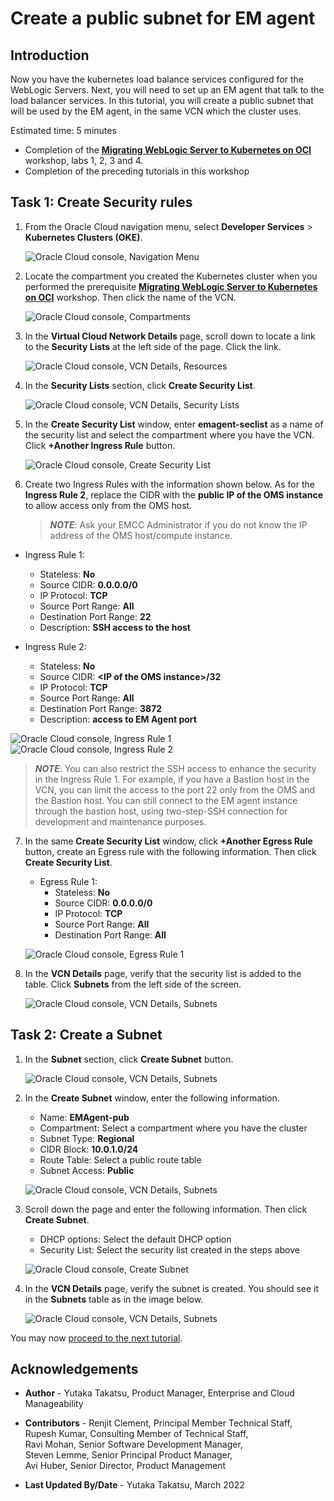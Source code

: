 # Create a public subnet for EM agent

## Introduction

Now you have the kubernetes load balance services configured for the WebLogic Servers. Next, you will need to set up an EM agent that talk to the load balancer services. In this tutorial, you will create a public subnet that will be used by the EM agent, in the same VCN which the cluster uses.

Estimated time: 5 minutes

* Completion of the **[Migrating WebLogic Server to Kubernetes on OCI](https://apexapps.oracle.com/pls/apex/dbpm/r/livelabs/view-workshop?wid=567)** workshop, labs 1, 2, 3 and 4.
* Completion of the preceding tutorials in this workshop

## Task 1: Create Security rules

1. From the Oracle Cloud navigation menu, select **Developer Services** > **Kubernetes Clusters (OKE)**.

   ![Oracle Cloud console, Navigation Menu](images/1-1-menu.png " ")

2. Locate the compartment you created the Kubernetes cluster when you performed the prerequisite **[Migrating WebLogic Server to Kubernetes on OCI](https://apexapps.oracle.com/pls/apex/dbpm/r/livelabs/workshop-attendee-2?p210_workshop_id=567&p210_type=2&session=102696148940850)** workshop. Then click the name of the VCN.

   ![Oracle Cloud console, Compartments](images/1-2-compartment.png " ")

3. In the **Virtual Cloud Network Details** page, scroll down to locate a link to the **Security Lists** at the left side of the page. Click the link.

   ![Oracle Cloud console, VCN Details, Resources](images/1-3-vcn.png " ")

4. In the **Security Lists** section, click **Create Security List**.

   ![Oracle Cloud console, VCN Details, Security Lists](images/1-4-vcn.png " ")

5. In the **Create Security List** window, enter **emagent-seclist** as a name of the security list and select the compartment where you have the VCN. Click **+Another Ingress Rule** button.

   ![Oracle Cloud console, Create Security List](images/1-5-vcn.png " ")

6. Create two Ingress Rules with the information shown below.  As for the **Ingress Rule 2**, replace the CIDR with the **public IP of the OMS instance** to allow access only from the OMS host.  


    > ***NOTE***:  Ask your EMCC Administrator if you do not know the IP address of the OMS host/compute instance.

  * Ingress Rule 1:
      * Stateless: **No**
      * Source CIDR: **0.0.0.0/0**
      * IP Protocol: **TCP**
      * Source Port Range: **All**
      * Destination Port Range: **22**
      * Description: **SSH access to the host**

  * Ingress Rule 2:
      * Stateless: **No**
      * Source CIDR: **&lt;IP of the OMS instance&gt;/32**
      * IP Protocol: **TCP**
      * Source Port Range: **All**
      * Destination Port Range: **3872**
      * Description: **access to EM Agent port**

   ![Oracle Cloud console, Ingress Rule 1](images/1-6-vcn.png " ")
   ![Oracle Cloud console, Ingress Rule 2](images/1-7-vcn.png " ")

   > ***NOTE***: You can also restrict the SSH access to enhance the security in the Ingress Rule 1. For example, if you have a Bastion host in the VCN, you can limit the access to the port 22 only from the OMS and the Bastion host. You can still connect to the EM agent instance through the bastion host, using two-step-SSH connection for development and maintenance purposes.


7. In the same **Create Security List** window, click **+Another Egress Rule** button, create an Egress rule with the following information. Then click **Create Security List**.

    * Egress Rule 1:
         * Stateless: **No**
         * Source CIDR: **0.0.0.0/0**
         * IP Protocol: **TCP**
         * Source Port Range: **All**
         * Destination Port Range: **All**

    ![Oracle Cloud console, Egress Rule 1](images/1-8-vcn.png " ")

8. In the **VCN Details** page, verify that the security list is added to the table. Click **Subnets** from the left side of the screen.


    ![Oracle Cloud console, VCN Details, Subnets](images/1-9-vcn.png " ")

## Task 2: Create a Subnet


1. In the **Subnet** section, click **Create Subnet** button.

    ![Oracle Cloud console, VCN Details, Subnets](images/2-1-vcn.png " ")

2. In the **Create Subnet** window, enter the following information.

    * Name: **EMAgent-pub**
    * Compartment: Select a compartment where you have the cluster
    * Subnet Type: **Regional**
    * CIDR Block: **10.0.1.0/24**
    * Route Table: Select a public route table
    * Subnet Access: **Public**


    ![Oracle Cloud console, VCN Details, Subnets](images/2-2-vcn.png " ")

3. Scroll down the page and enter the following information. Then click **Create Subnet**.

    * DHCP options: Select the default DHCP option
    * Security List: Select the security list created in the steps above

    ![Oracle Cloud console, Create Subnet](images/2-3-vcn.png " ")

4. In the **VCN Details** page, verify the subnet is created. You should see it in the **Subnets** table as in the image below.

    ![Oracle Cloud console, VCN Details, Subnets](images/2-4-vcn.png " ")



You may now [proceed to the next tutorial](#next).

## Acknowledgements

* **Author** - Yutaka Takatsu, Product Manager, Enterprise and Cloud Manageability
- **Contributors** -
Renjit Clement, Principal Member Technical Staff,<br>
Rupesh Kumar, Consulting Member of Technical Staff,<br>
Ravi Mohan, Senior Software Development Manager,<br>
Steven Lemme, Senior Principal Product Manager,<br>
Avi Huber, Senior Director, Product Management
* **Last Updated By/Date** - Yutaka Takatsu, March 2022
